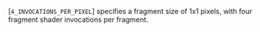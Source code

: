 [`4_INVOCATIONS_PER_PIXEL`] specifies a
fragment size of 1x1 pixels, with four fragment shader invocations per
fragment.